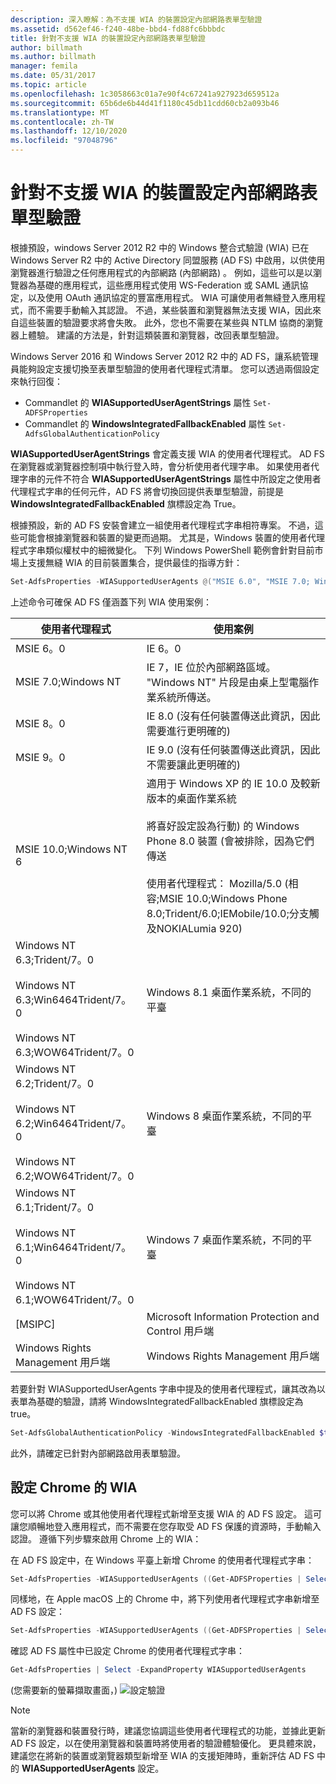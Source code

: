 ```yaml
---
description: 深入瞭解：為不支援 WIA 的裝置設定內部網路表單型驗證
ms.assetid: d562ef46-f240-48be-bbd4-fd88fc6bbbdc
title: 針對不支援 WIA 的裝置設定內部網路表單型驗證
author: billmath
ms.author: billmath
manager: femila
ms.date: 05/31/2017
ms.topic: article
ms.openlocfilehash: 1c3058663c01a7e90f4c67241a927923d659512a
ms.sourcegitcommit: 65b6de6b44d41f1180c45db11cdd60cb2a093b46
ms.translationtype: MT
ms.contentlocale: zh-TW
ms.lasthandoff: 12/10/2020
ms.locfileid: "97048796"
---
```

# <a name="configuring-intranet-forms-based-authentication-for-devices-that-do-not-support-wia"></a>針對不支援 WIA 的裝置設定內部網路表單型驗證

根據預設，windows Server 2012 R2 中的 Windows 整合式驗證 (WIA) 已在 Windows Server R2 中的 Active Directory 同盟服務 (AD FS) 中啟用，以供使用瀏覽器進行驗證之任何應用程式的內部網路 (內部網路) 。 例如，這些可以是以瀏覽器為基礎的應用程式，這些應用程式使用 WS-Federation 或 SAML 通訊協定，以及使用 OAuth 通訊協定的豐富應用程式。 WIA 可讓使用者無縫登入應用程式，而不需要手動輸入其認證。 不過，某些裝置和瀏覽器無法支援 WIA，因此來自這些裝置的驗證要求將會失敗。 此外，您也不需要在某些與 NTLM 協商的瀏覽器上體驗。 建議的方法是，針對這類裝置和瀏覽器，改回表單型驗證。

Windows Server 2016 和 Windows Server 2012 R2 中的 AD FS，讓系統管理員能夠設定支援切換至表單型驗證的使用者代理程式清單。 您可以透過兩個設定來執行回復：

- Commandlet 的 **WIASupportedUserAgentStrings** 屬性 `Set-ADFSProperties`
- Commandlet 的 **WindowsIntegratedFallbackEnabled** 屬性 `Set-AdfsGlobalAuthenticationPolicy`

**WIASupportedUserAgentStrings** 會定義支援 WIA 的使用者代理程式。 AD FS 在瀏覽器或瀏覽器控制項中執行登入時，會分析使用者代理字串。 如果使用者代理字串的元件不符合 **WIASupportedUserAgentStrings** 屬性中所設定之使用者代理程式字串的任何元件，AD FS 將會切換回提供表單型驗證，前提是 **WindowsIntegratedFallbackEnabled** 旗標設定為 True。

根據預設，新的 AD FS 安裝會建立一組使用者代理程式字串相符專案。 不過，這些可能會根據瀏覽器和裝置的變更而過期。 尤其是，Windows 裝置的使用者代理程式字串類似權杖中的細微變化。 下列 Windows PowerShell 範例會針對目前市場上支援無縫 WIA 的目前裝置集合，提供最佳的指導方針：

```powershell
Set-AdfsProperties -WIASupportedUserAgents @("MSIE 6.0", "MSIE 7.0; Windows NT", "MSIE 8.0", "MSIE 9.0", "MSIE 10.0; Windows NT 6", "Windows NT 6.3; Trident/7.0", "Windows NT 6.3; Win64; x64; Trident/7.0", "Windows NT 6.3; WOW64; Trident/7.0", "Windows NT 6.2; Trident/7.0", "Windows NT 6.2; Win64; x64; Trident/7.0", "Windows NT 6.2; WOW64; Trident/7.0", "Windows NT 6.1; Trident/7.0", "Windows NT 6.1; Win64; x64; Trident/7.0", "Windows NT 6.1; WOW64; Trident/7.0", "MSIPC", "Windows Rights Management Client")
```

上述命令可確保 AD FS 僅涵蓋下列 WIA 使用案例：

使用者代理程式|使用案例|
-----|-----|
MSIE 6。0|IE 6。0|
MSIE 7.0;Windows NT|IE 7，IE 位於內部網路區域。 "Windows NT" 片段是由桌上型電腦作業系統所傳送。|
MSIE 8。0|IE 8.0 (沒有任何裝置傳送此資訊，因此需要進行更明確的) |
MSIE 9。0|IE 9.0 (沒有任何裝置傳送此資訊，因此不需要讓此更明確的) |
MSIE 10.0;Windows NT 6|適用于 Windows XP 的 IE 10.0 及較新版本的桌面作業系統</br></br>將喜好設定設為行動) 的 Windows Phone 8.0 裝置 (會被排除，因為它們傳送</br></br>使用者代理程式： Mozilla/5.0 (相容;MSIE 10.0;Windows Phone 8.0;Trident/6.0;IEMobile/10.0;分支觸及NOKIALumia 920) |
Windows NT 6.3;Trident/7。0</br></br>Windows NT 6.3;Win6464Trident/7。0</br></br>Windows NT 6.3;WOW64Trident/7。0| Windows 8.1 桌面作業系統，不同的平臺|
Windows NT 6.2;Trident/7。0</br></br>Windows NT 6.2;Win6464Trident/7。0</br></br>Windows NT 6.2;WOW64Trident/7。0|Windows 8 桌面作業系統，不同的平臺|
Windows NT 6.1;Trident/7。0</br></br>Windows NT 6.1;Win6464Trident/7。0</br></br>Windows NT 6.1;WOW64Trident/7。0|Windows 7 桌面作業系統，不同的平臺|
[MSIPC]| Microsoft Information Protection and Control 用戶端|
Windows Rights Management 用戶端|Windows Rights Management 用戶端|

若要針對 WIASupportedUserAgents 字串中提及的使用者代理程式，讓其改為以表單為基礎的驗證，請將 WindowsIntegratedFallbackEnabled 旗標設定為 true。

```powershell
Set-AdfsGlobalAuthenticationPolicy -WindowsIntegratedFallbackEnabled $true
```

此外，請確定已針對內部網路啟用表單驗證。

## <a name="configuring-wia-for-chrome"></a>設定 Chrome 的 WIA
您可以將 Chrome 或其他使用者代理程式新增至支援 WIA 的 AD FS 設定。 這可讓您順暢地登入應用程式，而不需要在您存取受 AD FS 保護的資源時，手動輸入認證。 遵循下列步驟來啟用 Chrome 上的 WIA：

在 AD FS 設定中，在 Windows 平臺上新增 Chrome 的使用者代理程式字串：

```powershell
Set-AdfsProperties -WIASupportedUserAgents ((Get-ADFSProperties | Select -ExpandProperty WIASupportedUserAgents) + "Mozilla/5.0 (Windows NT)")
```

同樣地，在 Apple macOS 上的 Chrome 中，將下列使用者代理程式字串新增至 AD FS 設定：

```powershell
Set-AdfsProperties -WIASupportedUserAgents ((Get-ADFSProperties | Select -ExpandProperty WIASupportedUserAgents) + "Mozilla/5.0 (Macintosh; Intel Mac OS X)")
```

確認 AD FS 屬性中已設定 Chrome 的使用者代理程式字串：

```powershell
Get-AdfsProperties | Select -ExpandProperty WIASupportedUserAgents
```

 (您需要新的螢幕擷取畫面，) ![ 設定驗證](media/Configure-intranet-forms-based-authentication-for-devices-that-do-not-support-WIA/chrome1.png)

>[!NOTE]
> 當新的瀏覽器和裝置發行時，建議您協調這些使用者代理程式的功能，並據此更新 AD FS 設定，以在使用瀏覽器和裝置時將使用者的驗證體驗優化。 更具體來說，建議您在將新的裝置或瀏覽器類型新增至 WIA 的支援矩陣時，重新評估 AD FS 中的 **WIASupportedUserAgents** 設定。

